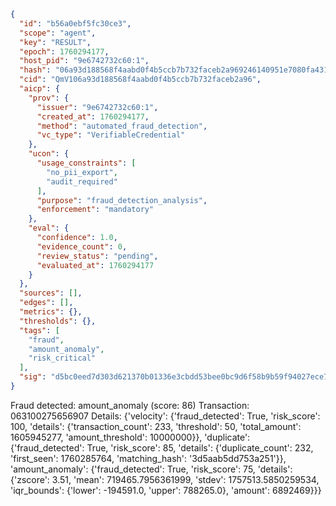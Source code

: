```json
{
  "id": "b56a0ebf5fc30ce3",
  "scope": "agent",
  "key": "RESULT",
  "epoch": 1760294177,
  "host_pid": "9e6742732c60:1",
  "hash": "06a93d188568f4aabd0f4b5ccb7b732faceb2a969246140951e7080fa431eb46",
  "cid": "QmV106a93d188568f4aabd0f4b5ccb7b732faceb2a96",
  "aicp": {
    "prov": {
      "issuer": "9e6742732c60:1",
      "created_at": 1760294177,
      "method": "automated_fraud_detection",
      "vc_type": "VerifiableCredential"
    },
    "ucon": {
      "usage_constraints": [
        "no_pii_export",
        "audit_required"
      ],
      "purpose": "fraud_detection_analysis",
      "enforcement": "mandatory"
    },
    "eval": {
      "confidence": 1.0,
      "evidence_count": 0,
      "review_status": "pending",
      "evaluated_at": 1760294177
    }
  },
  "sources": [],
  "edges": [],
  "metrics": {},
  "thresholds": {},
  "tags": [
    "fraud",
    "amount_anomaly",
    "risk_critical"
  ],
  "sig": "d5bc0eed7d303d621370b01336e3cbdd53bee0bc9d6f58b9b59f94027ece7077"
}
```

Fraud detected: amount_anomaly (score: 86)
Transaction: 063100275656907
Details: {'velocity': {'fraud_detected': True, 'risk_score': 100, 'details': {'transaction_count': 233, 'threshold': 50, 'total_amount': 1605945277, 'amount_threshold': 10000000}}, 'duplicate': {'fraud_detected': True, 'risk_score': 85, 'details': {'duplicate_count': 232, 'first_seen': 1760285764, 'matching_hash': '3d5aab5dd753a251'}}, 'amount_anomaly': {'fraud_detected': True, 'risk_score': 75, 'details': {'zscore': 3.51, 'mean': 719465.7956361999, 'stdev': 1757513.5850259534, 'iqr_bounds': {'lower': -194591.0, 'upper': 788265.0}, 'amount': 6892469}}}
